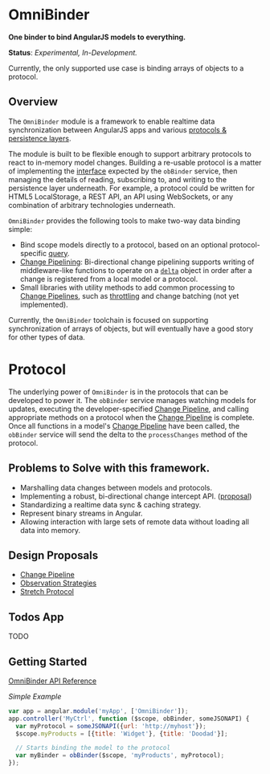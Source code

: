 # OmniBinder

__One binder to bind AngularJS models to everything.__

__Status__: _Experimental, In-Development._

Currently, the only supported use case is binding arrays of objects to a protocol.

<a id="overview"></a>

## Overview

The `OmniBinder` module is a framework to enable realtime data synchronization between AngularJS apps and various [protocols & persistence layers](#protocol).

The module is built to be flexible enough to support arbitrary protocols to react to in-memory model changes.
Building a re-usable protocol is a matter of implementing the [interface](docs/module-api.md#iprotocol) expected by the `obBinder` service, then managing the details of reading, subscribing to, and writing to the persistence layer underneath. For example, a protocol could be written for HTML5 LocalStorage, a REST API, an API using WebSockets, or any combination of arbitrary technologies underneath.

`OmniBinder` provides the following tools to make two-way data binding simple:

 * Bind scope models directly to a protocol, based on an optional protocol-specific [query](#binder).
 * [Change Pipelining](docs/change-pipeline.md): Bi-directional change pipelining supports writing of middleware-like functions to operate on a [`delta`](#delta) object in order after a change is registered from a local model or a protocol.
 * Small libraries with utility methods to add common processing to [Change Pipelines](docs/change-pipeline.md), such as [throttling](#throttler) and change batching (not yet implemented).

Currently, the `OmniBinder` toolchain is focused on supporting synchronization of arrays of objects, but will eventually have a good story for other types of data.

<a id="protocol"></a>
# Protocol

The underlying power of `OmniBinder` is in the protocols that can be developed to power it. The `obBinder` service manages watching models for updates, executing the developer-specified [Change Pipeline](docs/change-pipeline.md), and calling appropriate methods on a protocol when the [Change Pipeline](docs/change-pipeline.md) is complete. Once all functions in a model's [Change Pipeline](docs/change-pipeline.md) have been called, the `obBinder` service will send the delta to the `processChanges` method of the protocol.

## Problems to Solve with this framework.

 * Marshalling data changes between models and protocols.
 * Implementing a robust, bi-directional change intercept API. ([proposal](docs/change-pipeline.md))
 * Standardizing a realtime data sync & caching strategy.
 * Represent binary streams in Angular.
 * Allowing interaction with large sets of remote data without loading all data into memory.

## Design Proposals

 * [Change Pipeline](docs/change-pipeline.md)
 * [Observation Strategies](docs/observation-strategies.md)
 * [Stretch Protocol](docs/stretch-protocol.md)

## Todos App
TODO

## Getting Started

[OmniBinder API Reference](docs/module-api.md)

_Simple Example_

```javascript
var app = angular.module('myApp', ['OmniBinder']);
app.controller('MyCtrl', function ($scope, obBinder, someJSONAPI) {
  var myProtocol = someJSONAPI({url: 'http://myhost'});
  $scope.myProducts = [{title: 'Widget'}, {title: 'Doodad'}];

  // Starts binding the model to the protocol
  var myBinder = obBinder($scope, 'myProducts', myProtocol);
});
```
